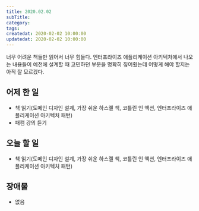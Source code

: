 ```yaml
---
title: 2020.02.02
subTitle:
category:
tags:
createdat: 2020-02-02 10:00:00
updatedat: 2020-02-02 10:00:00
---
```


너무 어려운 책들만 읽어서 너무 힘들다. 엔터프라이즈 애플리케이션 아키텍처에서 나오는 내용들이 예전에 설계할 때 고민하던 부분을 명확히 짚어줬는데 어떻게 해야 할지는 아직 잘 모르겠다.

## 어제 한 일

* 책 읽기(도메인 디자인 설계, 가장 쉬운 하스켈 책, 코틀린 인 액션, 엔터프라이즈 애플리케이션 아키텍처 패턴)
* 패캠 강의 듣기

## 오늘 할 일

* 책 읽기(도메인 디자인 설계, 가장 쉬운 하스켈 책, 코틀린 인 액션, 엔터프라이즈 애플리케이션 아키텍처 패턴)

## 장애물

* 없음
